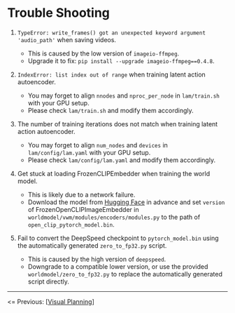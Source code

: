 # Trouble Shooting

1. `TypeError: write_frames() got an unexpected keyword argument 'audio_path'` when saving videos.

   - This is caused by the low version of `imageio-ffmpeg`.
   - Upgrade it to fix: `pip install --upgrade imageio-ffmpeg==0.4.8`.

2. `IndexError: list index out of range` when training latent action autoencoder.

   - You may forget to align `nnodes` and `nproc_per_node` in `lam/train.sh` with your GPU setup.
   - Please check `lam/train.sh` and modify them accordingly.

3. The number of training iterations does not match when training latent action autoencoder.

   - You may forget to align `num_nodes` and `devices` in `lam/config/lam.yaml` with your GPU setup.
   - Please check `lam/config/lam.yaml` and modify them accordingly.

4. Get stuck at loading FrozenCLIPEmbedder when training the world model.

    - This is likely due to a network failure.
    - Download the model from [Hugging Face](https://huggingface.co/laion/CLIP-ViT-H-14-laion2B-s32B-b79K) in advance and set `version` of FrozenOpenCLIPImageEmbedder in `worldmodel/vwm/modules/encoders/modules.py` to the path of `open_clip_pytorch_model.bin`.

5. Fail to convert the DeepSpeed checkpoint to `pytorch_model.bin` using the automatically generated `zero_to_fp32.py` script.

   - This is caused by the high version of `deepspeed`.
   - Downgrade to a compatible lower version, or use the provided `worldmodel/zero_to_fp32.py` to replace the automatically generated script directly.

---

<= Previous: [[Visual Planning](https://github.com/Little-Podi/AdaWorld/blob/main/docs/PLANNING.md)]